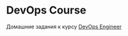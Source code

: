 # DevOps Course
Домашние задания к курсу [DevOps Engineer](http://levelp.ru/courses/devops-system-engineering-courses/devops-engineer-course/)
